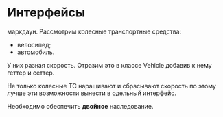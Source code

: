 # Интерфейсы
маркдаун.
Рассмотрим колесные транспортные средства:

* велосипед;
* автомобиль.

У них разная скорость. Отразим это в классе 
Vehicle добавив к нему геттер и сеттер.

Не только колесные ТС наращивают и сбрасывают скорость 
по этому лучше эти возможности вынести в одельный
интерфейс.


Необходимо обеспечить **двойное** наследование.  
